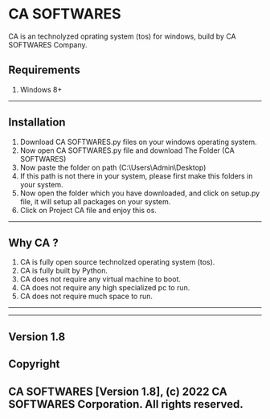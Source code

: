 # CA SOFTWARES

CA is an technolyzed oprating system (tos) for windows, build by CA SOFTWARES Company.

Requirements
-------------
1. Windows 8+ 
-------------

Installation
------------------------------------------------------------------------------------------------------------------------
1. Download CA SOFTWARES.py files on your windows operating system.
2. Now open CA SOFTWARES.py file and download The Folder (CA SOFTWARES)
3. Now paste the folder on path (C:\Users\Admin\Desktop)
4. If this path is not there in your system, please first make this folders in your system.
5. Now open the folder which you have downloaded, and click on setup.py file, it will setup all packages on your system.
6. Click on Project CA file and enjoy this os.
------------------------------------------------------------------------------------------------------------------------

Why CA ?
-------------------------------------------------------------
1. CA is fully open source technolzed operating system (tos).
2. CA is fully built by Python.
3. CA does not require any virtual machine to boot.
4. CA does not require any high specialized pc to run.
5. CA does not require much space to run.
-------------------------------------------------------------


-----------
Version 1.8
-----------


Copyright
-------------------------------------------------------
CA SOFTWARES [Version 1.8],
(c) 2022 CA SOFTWARES Corporation. All rights reserved.
-------------------------------------------------------
